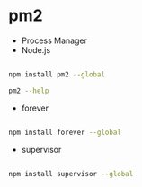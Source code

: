 # pm2

- Process Manager
- Node.js




```sh

npm install pm2 --global

pm2 --help

```


- forever

```sh

npm install forever --global

```



- supervisor

```sh

npm install supervisor --global

```